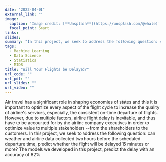 ```yaml
---
date: "2022-04-01"
external_link: ""
image:
  caption: 'Image credit: [**Unsplash**](https://unsplash.com/@whale)'
  focal_point: Smart
links:
slides: 
summary: "In this project, we seek to address the following question: can weather and airline data collected two hours before the scheduled departure time, predict whether the flight will be delayed 15 minutes or more?"
tags:
  - Machine Learning
  - Data Science
  - Statistics
  - MIDS
title: "Will Your Flights be Delayed?"
url_code: ""
url_pdf: ""
url_slides: ""
url_video: ""
---
```


Air travel has a significant role in shaping economies of states and this it is important to optimize every
aspect of the flight cycle to increase the quality of airline's services, especially, the consistent on-time
departure of flights. However, due to multiple factors, airline flight delay is inevitable, and thus have to be
accounted for by the airline company executives in order to optimize value to multiple stakeholders --from the
shareholders to the customers.  In this project, we seek to address the following question: can weather and
airline data collected two hours before the scheduled departure time, predict whether the flight will be 
delayed 15 minutes or more? The models we developed in this project, predict the delay with an accuracy of $82\%$. 